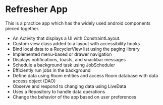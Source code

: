 # Refresher App

This is a practice app which has the widely used android components pieced together.

- An Activity that displays a UI with ConstraintLayout.
- Custom view class added to a layout with accessibility hooks
- Bind local data to a RecyclerView list using the paging library
- Implemented menu-based or drawer navigation
- Displays notifications, toasts, and snackbar messages
- Schedule a background task using JobScheduler
- Efficiently run jobs in the background
- Define data using Room entities and access Room database with data access object (DAO)
- Observe and respond to changing data using LiveData
- Uses a Repository to handle data operations
- Change the behavior of the app based on user preferences

